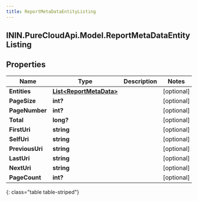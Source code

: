 ```yaml
---
title: ReportMetaDataEntityListing
---
```

## ININ.PureCloudApi.Model.ReportMetaDataEntityListing

## Properties

|Name | Type | Description | Notes|
|------------ | ------------- | ------------- | -------------|
| **Entities** | [**List&lt;ReportMetaData&gt;**](ReportMetaData.html) |  | [optional] |
| **PageSize** | **int?** |  | [optional] |
| **PageNumber** | **int?** |  | [optional] |
| **Total** | **long?** |  | [optional] |
| **FirstUri** | **string** |  | [optional] |
| **SelfUri** | **string** |  | [optional] |
| **PreviousUri** | **string** |  | [optional] |
| **LastUri** | **string** |  | [optional] |
| **NextUri** | **string** |  | [optional] |
| **PageCount** | **int?** |  | [optional] |
{: class="table table-striped"}


